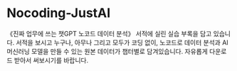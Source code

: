 # Nocoding-JustAI
《진짜 업무에 쓰는 챗GPT 노코드 데이터 분석》 서적에 실린 실습 부록을 담고 있습니다.
서적을 보시고 누구나, 아무나 그리고 모두가 코딩 없이, 노코드로 데이터 분석과 AI 머신러닝 모델을 만들 수 있는 원본 데이터가 챕터별로 담겨있습니다.
자유롭게 다운로드 받아서 써보시기를 바랍니다.
